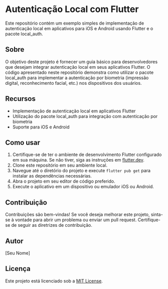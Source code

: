 # Autenticação Local com Flutter

Este repositório contém um exemplo simples de implementação de autenticação local em aplicativos para iOS e Android usando Flutter e o pacote local_auth.

## Sobre

O objetivo deste projeto é fornecer um guia básico para desenvolvedores que desejam integrar autenticação local em seus aplicativos Flutter. O código apresentado neste repositório demonstra como utilizar o pacote local_auth para implementar a autenticação por biometria (impressão digital, reconhecimento facial, etc.) nos dispositivos dos usuários.

## Recursos

- Implementação de autenticação local em aplicativos Flutter
- Utilização do pacote local_auth para integração com autenticação por biometria
- Suporte para iOS e Android

## Como usar

1. Certifique-se de ter o ambiente de desenvolvimento Flutter configurado em sua máquina. Se não tiver, siga as instruções em [flutter.dev](https://flutter.dev/docs/get-started/install).
2. Clone este repositório em seu ambiente local.
3. Navegue até o diretório do projeto e execute `flutter pub get` para instalar as dependências necessárias.
4. Abra o projeto em seu editor de código preferido.
5. Execute o aplicativo em um dispositivo ou emulador iOS ou Android.

## Contribuição

Contribuições são bem-vindas! Se você deseja melhorar este projeto, sinta-se à vontade para abrir um problema ou enviar um pull request. Certifique-se de seguir as diretrizes de contribuição.

## Autor

[Seu Nome]

## Licença

Este projeto está licenciado sob a [MIT License](LICENSE).
